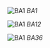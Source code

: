 ![BA1](Binacular/BA1.png)
*BA1*


![BA1](Binacular/BA12.png)
*BA12*



![BA1](Binacular/BA36.png)
*BA36*



